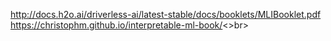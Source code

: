http://docs.h2o.ai/driverless-ai/latest-stable/docs/booklets/MLIBooklet.pdf<br>
https://christophm.github.io/interpretable-ml-book/<>br>

